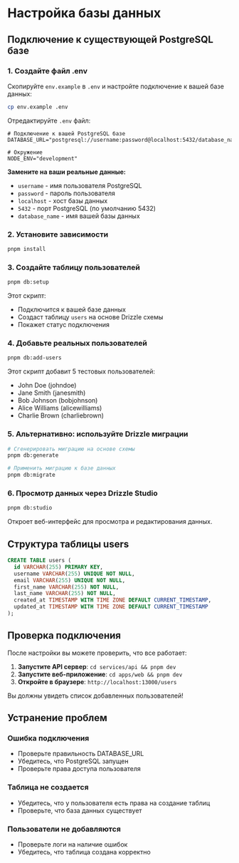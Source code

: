 # Настройка базы данных

## Подключение к существующей PostgreSQL базе

### 1. Создайте файл .env

Скопируйте `env.example` в `.env` и настройте подключение к вашей базе данных:

```bash
cp env.example .env
```

Отредактируйте `.env` файл:

```env
# Подключение к вашей PostgreSQL базе
DATABASE_URL="postgresql://username:password@localhost:5432/database_name"

# Окружение
NODE_ENV="development"
```

**Замените на ваши реальные данные:**
- `username` - имя пользователя PostgreSQL
- `password` - пароль пользователя
- `localhost` - хост базы данных
- `5432` - порт PostgreSQL (по умолчанию 5432)
- `database_name` - имя вашей базы данных

### 2. Установите зависимости

```bash
pnpm install
```

### 3. Создайте таблицу пользователей

```bash
pnpm db:setup
```

Этот скрипт:
- Подключится к вашей базе данных
- Создаст таблицу `users` на основе Drizzle схемы
- Покажет статус подключения

### 4. Добавьте реальных пользователей

```bash
pnpm db:add-users
```

Этот скрипт добавит 5 тестовых пользователей:
- John Doe (johndoe)
- Jane Smith (janesmith)  
- Bob Johnson (bobjohnson)
- Alice Williams (alicewilliams)
- Charlie Brown (charliebrown)

### 5. Альтернативно: используйте Drizzle миграции

```bash
# Сгенерировать миграцию на основе схемы
pnpm db:generate

# Применить миграцию к базе данных
pnpm db:migrate
```

### 6. Просмотр данных через Drizzle Studio

```bash
pnpm db:studio
```

Откроет веб-интерфейс для просмотра и редактирования данных.

## Структура таблицы users

```sql
CREATE TABLE users (
  id VARCHAR(255) PRIMARY KEY,
  username VARCHAR(255) UNIQUE NOT NULL,
  email VARCHAR(255) UNIQUE NOT NULL,
  first_name VARCHAR(255) NOT NULL,
  last_name VARCHAR(255) NOT NULL,
  created_at TIMESTAMP WITH TIME ZONE DEFAULT CURRENT_TIMESTAMP,
  updated_at TIMESTAMP WITH TIME ZONE DEFAULT CURRENT_TIMESTAMP
);
```

## Проверка подключения

После настройки вы можете проверить, что все работает:

1. **Запустите API сервер**: `cd services/api && pnpm dev`
2. **Запустите веб-приложение**: `cd apps/web && pnpm dev`
3. **Откройте в браузере**: `http://localhost:13000/users`

Вы должны увидеть список добавленных пользователей!

## Устранение проблем

### Ошибка подключения
- Проверьте правильность DATABASE_URL
- Убедитесь, что PostgreSQL запущен
- Проверьте права доступа пользователя

### Таблица не создается
- Убедитесь, что у пользователя есть права на создание таблиц
- Проверьте, что база данных существует

### Пользователи не добавляются
- Проверьте логи на наличие ошибок
- Убедитесь, что таблица создана корректно
